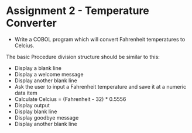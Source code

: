 # Assignment 2 - Temperature Converter

- Write a COBOL program which will convert Fahrenheit temperatures to Celcius.

The basic Procedure division structure should be similar to this:
- Display a blank line
- Display a welcome message
- Display another blank line
- Ask the user to input a Fahrenheit temperature and save it at a numeric data item
- Calculate Celcius = (Fahrenheit - 32) * 0.5556
- Display output
- Display blank line
- Display goodbye message
- Display another blank line
